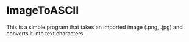 # ImageToASCII
This is a simple program that takes an imported image (.png, .jpg) and converts it into text characters.
